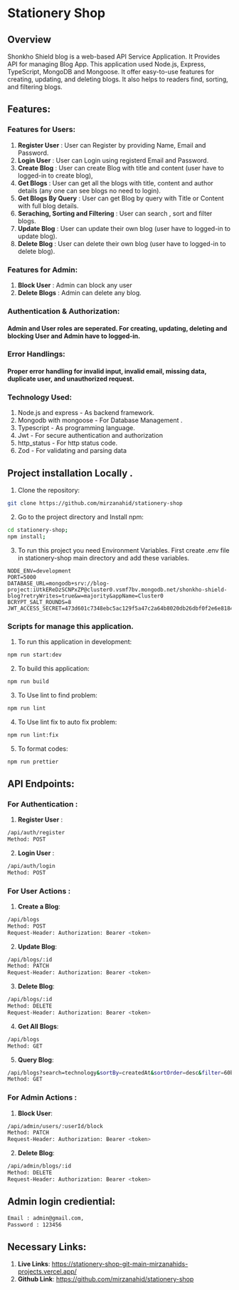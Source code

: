 # Stationery Shop

## Overview

Shonkho Shield blog is a web-based API Service Application. It Provides API for managing Blog App. This application used Node.js, Express, TypeScript, MongoDB and Mongoose. It offer easy-to-use features for creating, updating, and deleting blogs. It also helps to readers find, sorting, and filtering blogs.

## Features:

### Features for Users:

1. **Register User** : User can Register by providing Name, Email and Password.
2. **Login User** : User can Login using registerd Email and Password.
3. **Create Blog** : User can create Blog with title and content (user have to logged-in to create blog),
4. **Get Blogs** : User can get all the blogs with title, content and author details (any one can see blogs no need to login).
5. **Get Blogs By Query** : User can get Blog by query with Title or Content with full blog details.
6. **Seraching, Sorting and Filtering** : User can search , sort and filter blogs.
7. **Update Blog** : User can update their own blog (user have to logged-in to update blog).
8. **Delete Blog** : User can delete their own blog (user have to logged-in to delete blog).

### Features for Admin:

1. **Block User** : Admin can block any user
2. **Delete Blogs** : Admin can delete any blog.

### Authentication & Authorization:

#### Admin and User roles are seperated. For creating, updating, deleting and blocking User and Admin have to logged-in.

### Error Handlings:

#### Proper error handling for invalid input, invalid email, missing data, duplicate user, and unauthorized request.

### Technology Used:

1. Node.js and express - As backend framework.
2. Mongodb with mongoose - For Database Management .
3. Typescript - As programming language.
4. Jwt - For secure authentication and authorization
5. http_status - For http status code.
6. Zod - For validating and parsing data

## Project installation Locally .

1. Clone the repository:

```bash
git clone https://github.com/mirzanahid/stationery-shop
```

2.  Go to the project directory and Install npm:

```bash
cd stationery-shop;
npm install;
```

3. To run this project you need Environment Variables. First create .env file in stationery-shop main directory and add these variables.

```env
NODE_ENV=development
PORT=5000
DATABASE_URL=mongodb+srv://blog-project:iUtkEReDzSCNPxZP@cluster0.vsmf7bv.mongodb.net/shonkho-shield-blog?retryWrites=true&w=majority&appName=Cluster0
BCRYPT_SALT_ROUNDS=8
JWT_ACCESS_SECRET=473d601c7348ebc5ac129f5a47c2a64b8020db26dbf0f2e6e81841f3f8af4f409638ddd03969fbe791bfa1c3d44934821ab32cb56beb852b988a391c039a0e97
```

### Scripts for manage this application.

1. To run this application in development:

```bash
npm run start:dev
```

2. To build this application:

```bash
npm run build
```

3. To Use lint to find problem:

```bash
npm run lint
```

4. To Use lint fix to auto fix problem:

```bash
npm run lint:fix
```

5. To format codes:

```bash
npm run prettier
```

## API Endpoints:

### For Authentication :

1. **Register User** :

```bash
/api/auth/register
Method: POST
```

2. **Login User** :

```bash
/api/auth/login
Method: POST
```

### For User Actions :

1. **Create a Blog**:

```bash
/api/blogs
Method: POST
Request-Header: Authorization: Bearer <token>
```

2. **Update Blog**:

```bash
/api/blogs/:id
Method: PATCH
Request-Header: Authorization: Bearer <token>
```

3. **Delete Blog**:

```bash
/api/blogs/:id
Method: DELETE
Request-Header: Authorization: Bearer <token>
```

4. **Get All Blogs**:

```bash
/api/blogs
Method: GET
```

5. **Query Blog**:

```bash
/api/blogs?search=technology&sortBy=createdAt&sortOrder=desc&filter=60b8f42f9c2a3c9b7cbd4f18
Method: GET
```

### For Admin Actions :

1. **Block User**:

```bash
/api/admin/users/:userId/block
Method: PATCH
Request-Header: Authorization: Bearer <token>
```

2. **Delete Blog**:

```bash
/api/admin/blogs/:id
Method: DELETE
Request-Header: Authorization: Bearer <token>
```

## Admin login crediential:

```bash
Email : admin@gmail.com,
Password : 123456
```

## Necessary Links:



1. **Live Links**: https://stationery-shop-git-main-mirzanahids-projects.vercel.app/
2. **Github Link**: https://github.com/mirzanahid/stationery-shop
